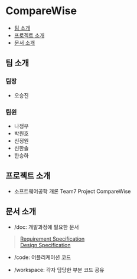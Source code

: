 # CompareWise
 * [팀 소개](#Members)
 * [프로젝트 소개](#About_Project)
 * [문서 소개](#Documents)
## <div id = "Members">팀 소개</div>
### 팀장
+ 오승진<br>

### 팀원
+ 나정우<br>
+ 박원호<br>
+ 신정원<br>
+ 신한솔<br>
+ 한승하<br>

## <div id = "About_Project">프로젝트 소개</div>
* 소프트웨어공학 개론 Team7 Project CompareWise

## <div id = "Documents">문서 소개</div>
+ /doc: 개발과정에 필요한 문서
> [Requirement Specification](https://github.com/skkuse/2020spring_41class_team7/blob/master/doc/Comparewise_Requirement%20Specification.pdf)<br>
> [Design Specification](https://github.com/skkuse/2020spring_41class_team7/blob/master/doc/CompareWise_Design_Specification.pdf)<br>

+ /code: 어플리케이션 코드

+ /workspace: 각자 담당한 부분 코드 공유
